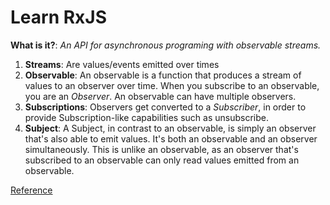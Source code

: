 # Learn RxJS

**What is it?**: *An API for asynchronous programing with observable streams.*

1. **Streams**: Are values/events emitted over times 
2. **Observable**: An observable is a function that produces a stream of values to an observer over time. When you subscribe to an observable, you are an *Observer*. An observable can have multiple observers.
3. **Subscriptions**: Observers get converted to a *Subscriber*, in order to provide Subscription-like capabilities such as unsubscribe.
4. **Subject**: A Subject, in contrast to an observable, is simply an observer that's also able to emit values. It's both an observable and an observer simultaneously. This is unlike an observable, as an observer that's subscribed to an observable can only read values emitted from an observable.

[Reference](https://www.youtube.com/watch?v=PhggNGsSQyg)